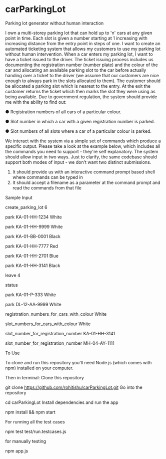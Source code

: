 # carParkingLot
Parking lot generator without human interaction

I own a multi-storey parking lot that can hold up to 'n' cars at any given point in time. Each
slot is given a number starting at 1 increasing with increasing distance from the entry point in
steps of one. I want to create an automated ticketing system that allows my customers to
use my parking lot without human intervention.
When a car enters my parking lot, I want to have a ticket issued to the driver. The ticket
issuing process includes us documenting the registration number (number plate) and the
colour of the car and allocating an available parking slot to the car before actually handing
over a ticket to the driver (we assume that our customers are nice enough to always park in
the slots allocated to them). The customer should be allocated a parking slot which is
nearest to the entry. At the exit the customer returns the ticket which then marks the slot
they were using as being available.
Due to government regulation, the system should provide me with the ability to find out:

● Registration numbers of all cars of a particular colour.

● Slot number in which a car with a given registration number is parked.

● Slot numbers of all slots where a car of a particular colour is parked.

We interact with the system via a simple set of commands which produce a specific output.
Please take a look at the example below, which includes all the commands you need to
support - they're self explanatory. The system should allow input in two ways. Just to clarify,
the same codebase should support both modes of input - we don't want two distinct
submissions.
1) It should provide us with an interactive command prompt based shell where commands
can be typed in
2) It should accept a filename as a parameter at the command prompt and read the
commands from that file


Sample Input

create_parking_lot 6

park KA-01-HH-1234 White

park KA-01-HH-9999 White

park KA-01-BB-0001 Black

park KA-01-HH-7777 Red

park KA-01-HH-2701 Blue

park KA-01-HH-3141 Black

leave 4

status

park KA-01-P-333 White

park DL-12-AA-9999 White

registration_numbers_for_cars_with_colour White

slot_numbers_for_cars_with_colour White

slot_number_for_registration_number KA-01-HH-3141

slot_number_for_registration_number MH-04-AY-1111 

To Use

To clone and run this repository you'll need Node.js (which comes with npm)  installed on your computer.


Then in terminal:
Clone this repository

git clone https://github.com/rohitishu/carParkingLot.git
Go into the repository

cd carParkingLot
Install dependencies and run the app

npm install && npm start

For running all the test cases 

npm test test/run.testcases.js

for manually testing 

npm app.js
